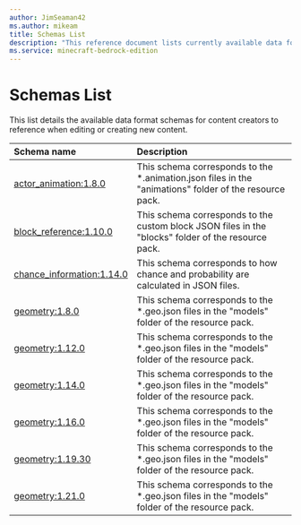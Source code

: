 ```yaml
---
author: JimSeaman42
ms.author: mikeam
title: Schemas List
description: "This reference document lists currently available data format schemas"
ms.service: minecraft-bedrock-edition
---
```


# Schemas List

This list details the available data format schemas for content creators to reference when editing or creating new content.

| Schema name| Description|
|:------------|:------------|
| [actor_animation:1.8.0](Schemas\minecraftSchema_actor_animation_1.8.0.md)| This schema corresponds to the *.animation.json files in the "animations" folder of the resource pack.|
| [block_reference:1.10.0](Schemas\minecraftSchema_block_reference_1.10.0.md)|This schema corresponds to the custom block JSON files in the "blocks" folder of the resource pack. |
| [chance_information:1.14.0](Schemas\minecraftSchema_chance_information_1.14.0.md)|This schema corresponds to how chance and probability are calculated in JSON files. |
| [geometry:1.8.0](Schemas\minecraftSchema_geometry_1.8.0.md)| This schema corresponds to the *.geo.json files in the "models" folder of the resource pack.|
| [geometry:1.12.0](Schemas\minecraftSchema_geometry_1.12.0.md)| This schema corresponds to the *.geo.json files in the "models" folder of the resource pack.|
| [geometry:1.14.0](Schemas\minecraftSchema_geometry_1.14.0.md)| This schema corresponds to the *.geo.json files in the "models" folder of the resource pack.|
| [geometry:1.16.0](Schemas\minecraftSchema_geometry_1.16.0.md)| This schema corresponds to the *.geo.json files in the "models" folder of the resource pack.|
| [geometry:1.19.30](Schemas\minecraftSchema_geometry_1.19.30.md)| This schema corresponds to the *.geo.json files in the "models" folder of the resource pack.|
| [geometry:1.21.0](Schemas\minecraftSchema_geometry_1.21.0.md)| This schema corresponds to the *.geo.json files in the "models" folder of the resource pack.|
